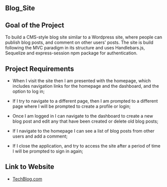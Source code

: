 ## Blog_Site

## Goal of the Project

To build a CMS-style blog site similar to a Wordpress site, where people can publish blog posts, and comment on other users' posts. The site is build following the MVC paradigm in its structure and uses Handlebars.js, Sequelize and express-session npm package for authentication.

## Project Requirements

- When I visit the site then I am presented with the homepage, which includes navigation links for the homepage and the dashboard, and the option to log in;

- If I try to navigate to a different page, then I am prompted to a different page where I will be prompted to create a profile or login;

- Once I am logged in I can navigate to the dashboard to create a new blog post and edit any that have been created or delete old blog posts;

- If I navigate to the homepage I can see a list of blog posts from other users and add a comment;

- If I close the application, and try to access the site after a period of time I will be prompted to sign in again;

## Link to Website

- [TechBlog.com](https://diaz-daniel.github.io/Blog_Site/)
